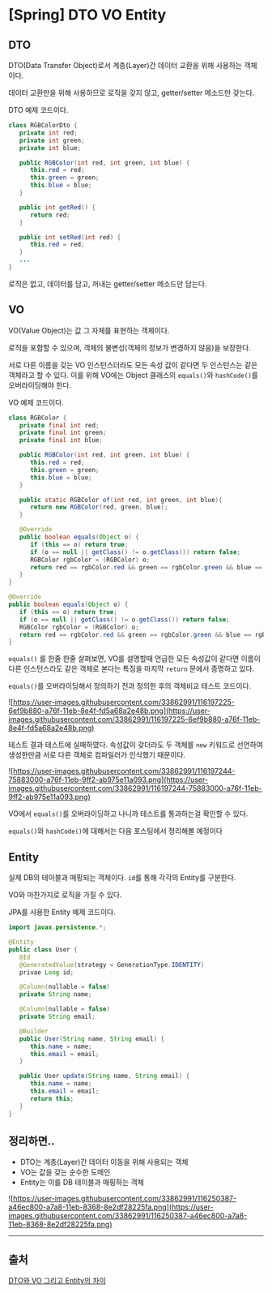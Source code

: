 # [Spring] DTO VO Entity
## **DTO**

DTO(Data Transfer Object)로서 계층(Layer)간 데이터 교환을 위해 사용하는 객체이다.

데이터 교환만을 위해 사용하므로 로직을 갖지 않고, getter/setter 메소드만 갖는다.

DTO 예제 코드이다.

```java
class RGBColorDto {
   private int red;
   private int green;
   private int blue;

   public RGBColor(int red, int green, int blue) {
      this.red = red;
      this.green = green;
      this.blue = blue;
   }

   public int getRed() {
      return red;
   }

   public int setRed(int red) {
      this.red = red;
   }
   ...
}

```

로직은 없고, 데이터를 담고, 꺼내는 getter/setter 메소드만 담는다.

## **VO**

VO(Value Object)는 값 그 자체를 표현하는 객체이다.

로직을 포함할 수 있으며, 객체의 불변성(객체의 정보가 변경하지 않음)을 보장한다.

서로 다른 이름을 갖는 VO 인스턴스더라도 모든 속성 값이 같다면 두 인스턴스는 같은 객체라고 할 수 있다. 이를 위해 VO에는 Object 클래스의 `equals()`와 `hashCode()`를 오버라이딩해야 한다.

VO 예제 코드이다.

```java
class RGBColor {
   private final int red;
   private final int green;
   private final int blue;

   public RGBColor(int red, int green, int blue) {
      this.red = red;
      this.green = green;
      this.blue = blue;
   }

   public static RGBColor of(int red, int green, int blue){
      return new RGBColor(red, green, blue);
   }

   @Override
   public boolean equals(Object o) {
      if (this == o) return true;
      if (o == null || getClass() != o.getClass()) return false;
      RGBColor rgbColor = (RGBColor) o;
      return red == rgbColor.red && green == rgbColor.green && blue == rgbColor.blue;
   }
}

```
```java
@Override
public boolean equals(Object o) {
   if (this == o) return true;
   if (o == null || getClass() != o.getClass()) return false;
   RGBColor rgbColor = (RGBColor) o;
   return red == rgbColor.red && green == rgbColor.green && blue == rgbColor.blue;
}

```

`equals()` 를 한줄 한줄 살펴보면, VO를 설명할때 언급한 모든 속성값이 같다면 이름이 다른 인스턴스라도 같은 객체로 본다는 특징을 마지막 `return` 문에서 증명하고 있다.

`equals()`를 오버라이딩해서 정의하기 전과 정의한 후의 객체비교 테스트 코드이다.

![https://user-images.githubusercontent.com/33862991/116197225-6ef9b880-a76f-11eb-8e4f-fd5a68a2e48b.png](https://user-images.githubusercontent.com/33862991/116197225-6ef9b880-a76f-11eb-8e4f-fd5a68a2e48b.png)

테스트 결과 테스트에 실패하였다. 속성값이 갖더라도 두 객체를 `new` 키워드로 선언하여 생성한만큼 서로 다른 객체로 컴파일러가 인식했기 때문이다.

![https://user-images.githubusercontent.com/33862991/116197244-75883000-a76f-11eb-9ff2-ab975e11a093.png](https://user-images.githubusercontent.com/33862991/116197244-75883000-a76f-11eb-9ff2-ab975e11a093.png)

VO에서 `equals()`를 오버라이딩하고 나니까 테스트를 통과하는걸 확인할 수 있다.

`equals()`와 `hashCode()`에 대해서는 다음 포스팅에서 정리해볼 예정이다

## **Entity**

실제 DB의 테이블과 매핑되는 객체이다. `id`를 통해 각각의 Entity를 구분한다.

VO와 마찬가지로 로직을 가질 수 있다.

JPA를 사용한 Entity 예제 코드이다.

```java
import javax.persistence.*;

@Entity
public class User {
   @Id
   @GeneratedValue(strategy = GenerationType.IDENTITY)
   privae Long id;

   @Column(nullable = false)
   private String name;

   @Column(nullable = false)
   private String email;

   @Builder
   public User(String name, String email) {
      this.name = name;
      this.email = email;
   }

   public User update(String name, String email) {
      this.name = name;
      this.email = email;
      return this;
   }
}

```

## **정리하면..**

- DTO는 계층(Layer)간 데이터 이동을 위해 사용되는 객체
- VO는 값을 갖는 순수한 도메인
- Entity는 이를 DB 테이블과 매핑하는 객체

![https://user-images.githubusercontent.com/33862991/116250387-a46ec800-a7a8-11eb-8368-8e2df28225fa.png](https://user-images.githubusercontent.com/33862991/116250387-a46ec800-a7a8-11eb-8368-8e2df28225fa.png)

---

## 출처

[DTO와 VO 그리고 Entity의 차이](https://youngjinmo.github.io/2021/04/dto-vo-entity/)